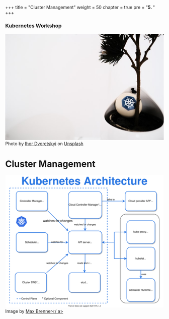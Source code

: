 +++
title = "Cluster Management"
weight = 50
chapter = true
pre = "<b>5. </b>"
+++

### Kubernetes Workshop
![Kubernetes](images/ihor-dvoretskyi1-unsplash.jpg?classes=border)
Photo by <a href="https://unsplash.com/@ihor_dvoretskyi?utm_source=unsplash&utm_medium=referral&utm_content=creditCopyText">Ihor Dvoretskyi</a> on <a href="https://unsplash.com/collections/4540457/kubernetes?utm_source=unsplash&utm_medium=referral&utm_content=creditCopyText">Unsplash</a>
# Cluster Management


![Cluster Management](images/k8s-architecture.svg?classes=border)
Image by <a href="https://brennerm.github.io/posts/kubernetes-overview-diagrams.html&utm_content=creditCopyText">Max Brenner</ a> 
